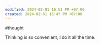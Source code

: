 ```yaml
---
modified: 2024-02-01 16:51 PM +07:00
created: 2024-02-01 16:47 PM +07:00
---
```

#thought

Thinking is so convenient, I do it all the time.